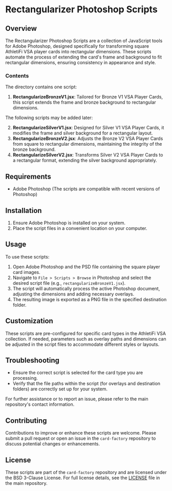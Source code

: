 # Rectangularizer Photoshop Scripts

## Overview

The Rectangularizer Photoshop Scripts are a collection of JavaScript tools for Adobe Photoshop, designed specifically for transforming square AthletiFi VSA player cards into rectangular dimensions. These scripts automate the process of extending the card's frame and background to fit rectangular dimensions, ensuring consistency in appearance and style.

### Contents

The directory contains one script:

1. **RectangularizeBronzeV1.jsx**: Tailored for Bronze V1 VSA Player Cards, this script extends the frame and bronze background to rectangular dimensions.

The following scripts may be added later:

2. **RectangularizeSilverV1.jsx**: Designed for Silver V1 VSA Player Cards, it modifies the frame and silver background for a rectangular layout.
3. **RectangularizeBronzeV2.jsx**: Adjusts the Bronze V2 VSA Player Cards from square to rectangular dimensions, maintaining the integrity of the bronze background.
4. **RectangularizeSilverV2.jsx**: Transforms Silver V2 VSA Player Cards to a rectangular format, extending the silver background appropriately.

## Requirements

- Adobe Photoshop (The scripts are compatible with recent versions of Photoshop)

## Installation

1. Ensure Adobe Photoshop is installed on your system.
2. Place the script files in a convenient location on your computer.

## Usage

To use these scripts:

1. Open Adobe Photoshop and the PSD file containing the square player card images.
2. Navigate to `File > Scripts > Browse` in Photoshop and select the desired script file (e.g., `rectangularizeBronzeV1.jsx`).
3. The script will automatically process the active Photoshop document, adjusting the dimensions and adding necessary overlays.
4. The resulting image is exported as a PNG file in the specified destination folder.

## Customization

These scripts are pre-configured for specific card types in the AthletiFi VSA collection. If needed, parameters such as overlay paths and dimensions can be adjusted in the script files to accommodate different styles or layouts.

## Troubleshooting

- Ensure the correct script is selected for the card type you are processing.
- Verify that the file paths within the script (for overlays and destination folders) are correctly set up for your system.

For further assistance or to report an issue, please refer to the main repository's contact information.

## Contributing

Contributions to improve or enhance these scripts are welcome. Please submit a pull request or open an issue in the `card-factory` repository to discuss potential changes or enhancements.

## License

These scripts are part of the `card-factory` repository and are licensed under the BSD 3-Clause License. For full license details, see the [LICENSE](LICENSE) file in the main repository.
